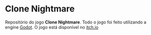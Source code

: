 # Clone Nightmare

Repositório do jogo **Clone Nightmare**. Todo o jogo foi feito utilizando a engine [Godot](https://godotengine.org/).
O jogo está disponível no [itch.io](https://gregoriofornetti.itch.io/clone-nightmare)
